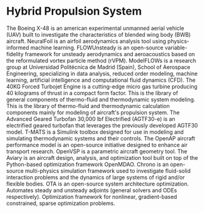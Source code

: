 # Hybrid Propulsion System

The Boeing X-48 is an american experimental unmanned aerial vehicle (UAV) built to investigate the characteristics of blended wing body (BWB) aircraft. NeuralFoil is an airfoil aerodynamics analysis tool using physics-informed machine learning. FLOWUnsteady is an open-source variable-fidelity framework for unsteady aerodynamics and aeroacoustics based on the reformulated vortex particle method (rVPM). ModelFLOWs is a research group at Universidad Politécnica de Madrid (Spain), School of Aerospace Engineering, specializing in data analysis, reduced order modeling, machine learning, artificial intelligence and computational fluid dynamics (CFD). The 40KG Forced Turbojet Engine is a cutting-edge micro gas turbine producing 40 kilograms of thrust in a compact form factor. This is the library of general components of thermo-fluid and thermodynamic system modeling. This is the library of thermo-fluid and thermodynamic calculation components mainly for modeling of aircraft's propulsion system. The Advanced Geared Turbofan 30,000 lbf Electrified (AGTF30-e) is an electrified geared turbofan that leverages the previously developed AGTF30 model. T-MATS is a Simulink toolbox designed for use in modeling and simulating thermodynamic systems and their controls. The OpenAP aircraft performance model is an open-source initiative designed to enhance air transport research. OpenVSP is a parametric aircraft geometry tool. The Aviary is an aircraft design, analysis, and optimization tool built on top of the Python-based optimization framework OpenMDAO. Chrono is an open-source multi-physics simulation framework used to investigate fluid-solid interaction problems and the dynamics of large systems of rigid and/or flexible bodies. OTA is an open-source system architecture optimization. Automates steady and unsteady adjoints (general solvers and ODEs respectively). Optimization framework for nonlinear, gradient-based constrained, sparse optimization problems.